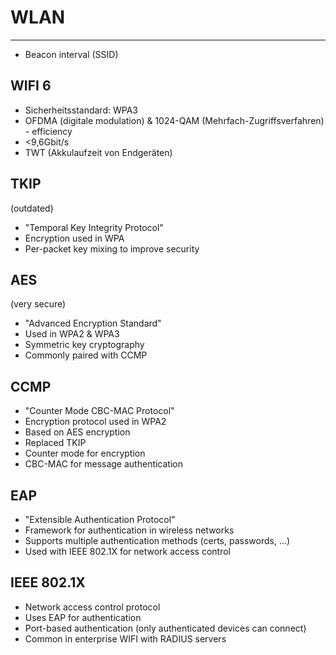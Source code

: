 # WLAN
___
- Beacon interval (SSID)
## WIFI 6
- Sicherheitsstandard: WPA3
- OFDMA (digitale modulation) & 1024-QAM (Mehrfach-Zugriffsverfahren) - efficiency
- <9,6Gbit/s
- TWT (Akkulaufzeit von Endgeräten)

## TKIP
(outdated)
- "Temporal Key Integrity Protocol"
- Encryption used in WPA
- Per-packet key mixing to improve security

## AES
(very secure)
- "Advanced Encryption Standard"
- Used in WPA2 & WPA3
- Symmetric key cryptography
- Commonly paired with CCMP
## CCMP
- "Counter Mode CBC-MAC Protocol"
- Encryption protocol used in WPA2
- Based on AES encryption
- Replaced TKIP
- Counter mode for encryption
- CBC-MAC for message authentication

## EAP
- "Extensible Authentication Protocol"
- Framework for authentication in wireless networks
- Supports multiple authentication methods (certs, passwords, ...)
- Used with IEEE 802.1X for network access control

## IEEE 802.1X
- Network access control protocol
- Uses EAP for authentication
- Port-based authentication (only authenticated devices can connect)
- Common in enterprise WIFI with RADIUS servers